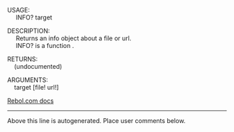 USAGE:  
&nbsp;&nbsp;&nbsp;&nbsp;&nbsp;INFO?&nbsp;target&nbsp;  
  
DESCRIPTION:  
&nbsp;&nbsp;&nbsp;&nbsp;&nbsp;Returns&nbsp;an&nbsp;info&nbsp;object&nbsp;about&nbsp;a&nbsp;file&nbsp;or&nbsp;url.  
&nbsp;&nbsp;&nbsp;&nbsp;&nbsp;INFO?&nbsp;is&nbsp;a&nbsp;function&nbsp;.  
  
RETURNS:  
&nbsp;&nbsp;&nbsp;&nbsp;(undocumented)  
  
ARGUMENTS:  
&nbsp;&nbsp;&nbsp;&nbsp;target&nbsp;[file!&nbsp;url!]  

[Rebol.com docs](http://www.rebol.com/r3/docs/functions/info-q.html)
___
Above this line is autogenerated. Place user comments below.